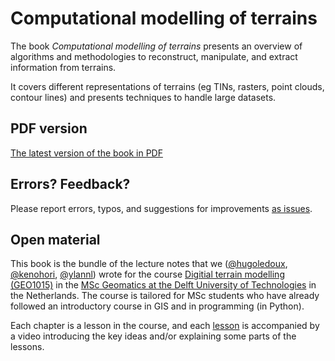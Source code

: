 
# Computational modelling of terrains

The book *Computational modelling of terrains* presents an overview of algorithms and methodologies to reconstruct, manipulate, and extract information from terrains.

It covers different representations of terrains (eg TINs, rasters, point clouds, contour lines) and presents techniques to handle large datasets.

## PDF version
[The latest version of the book in PDF](https://github.com/tudelft3d/terrainbook/releases)

## Errors? Feedback?
Please report errors, typos, and suggestions for improvements [as issues](https://github.com/tudelft3d/terrainbook/issues).

## Open material
This book is the bundle of the lecture notes that we ([@hugoledoux](https://github.com/hugoledoux/), [@kenohori](https://github.com/kenohori/), [@ylannl](https://github.com/ylannl/)) wrote for the course [Digitial terrain modelling (GEO1015)](https://3d.bk.tudelft.nl/courses/geo1015/) in the [MSc Geomatics at the Delft University of Technologies](http://geomatics.tudelft.nl) in the Netherlands.
The course is tailored for MSc students who have already followed an introductory course in GIS and in programming (in Python).

Each chapter is a lesson in the course, and each [lesson](https://3d.bk.tudelft.nl/courses/geo1015/les/) is accompanied by a video introducing the key ideas and/or explaining some parts of the lessons.


